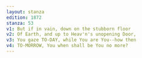 ```yaml
---
layout: stanza
edition: 1872
stanza: 53
v1: But if in vain, down on the stubborn floor
v2: Of Earth, and up to Heav'n's unopening Door,
v3: You gaze TO-DAY, while You are You--how then
v4: TO-MORROW, You when shall be You no more?
---
```


